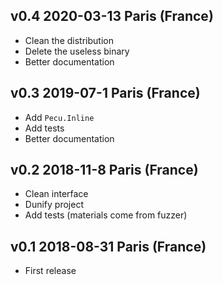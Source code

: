 v0.4 2020-03-13 Paris (France)
------------------------------------

* Clean the distribution
* Delete the useless binary
* Better documentation

v0.3 2019-07-1 Paris (France)
------------------------------------

* Add `Pecu.Inline`
* Add tests
* Better documentation

v0.2 2018-11-8 Paris (France)
------------------------------------

* Clean interface
* Dunify project
* Add tests (materials come from fuzzer)

v0.1 2018-08-31 Paris (France)
------------------------------------

* First release
